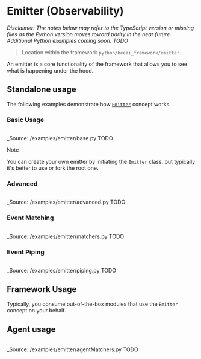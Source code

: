# Emitter (Observability)

*Disclaimer: The notes below may refer to the TypeScript version or missing files as the Python version moves toward parity in the near future. Additional Python examples coming soon. TODO*

> Location within the framework `python/beeai_framework/emitter`.

An emitter is a core functionality of the framework that allows you to see what is happening under the hood.

## Standalone usage

The following examples demonstrate how [`Emitter`](/beeai/utils/events.py) concept works.

### Basic Usage

```py
```

_Source: /examples/emitter/base.py TODO

> [!NOTE]
>
> You can create your own emitter by initiating the `Emitter` class, but typically it's better to use or fork the root one.

### Advanced

```py
```

_Source: /examples/emitter/advanced.py TODO


### Event Matching

```py
```

_Source: /examples/emitter/matchers.py TODO

### Event Piping


```py
```

_Source: /examples/emitter/piping.py TODO

## Framework Usage

Typically, you consume out-of-the-box modules that use the `Emitter` concept on your behalf.

## Agent usage


```py
```

_Source: /examples/emitter/agentMatchers.py TODO
